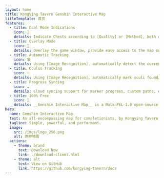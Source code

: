 ```yaml
---
layout: home
title: Kongying Tavern Genshin Interactive Map
titleTemplate: 首页
features:
  - title: Dual Mode Indications
    icon: 🦾
    details: Indicate Chests according to [Quality] or [Method], both options display all chests within the selected sub-region.
  - title: Overlay Mode
    icon: 🎪
    details: Overlay the game window, provide easy access to the map on single displays
  - title: Automatic Tracking
    icon: 🛠
    details: Using [Image Recognition], automatically detect the current location of your character and display a simultaneous player indicator on the **map client**
  - title: Oculus Tracking
    icon: ✨
    details: Using [Image Recognition], automatically mark oculi found/not found
  - title: Progress Syncing
    icon: ☁️
    details: Cloud syncing support for marker progress, custom paths, etc.
  - title: 100% Free
    icon: 🎉
    details: __Genshin Interactive Map__ is a MulanPSL-1.0 open-source project, it is also AD-free.
hero:
  name: Genshin Interactive Map
  text: An all-encompassing map for completionists, by Kongying Tavern
  tagline: Simple, powerful, and performant.
  image:
    src: /imgs/logo_256.png
    alt: 原神地图
  actions:
    - theme: brand
      text: Download Now
      link: ./download-client.html
    - theme: alt
      text: View on GitHub
      link: https://github.com/kongying-tavern/docs
---
```

